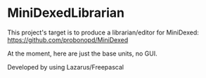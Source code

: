 # MiniDexedLibrarian
This project's target is to produce a librarian/editor for MiniDexed: https://github.com/probonopd/MiniDexed

At the moment, here are just the base units, no GUI.

Developed by using Lazarus/Freepascal